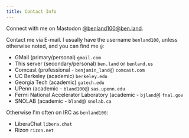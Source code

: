 ```yaml
---
title: Contact Info
---
```


Connect with me on Mastodon [@benland100@ben.land](https://mastodon.ben.land/@benland100).

Contact me via E-mail. I usually have the username `benland100`, unless otherwise noted, and you can find me `@`:
* GMail (primary/personal) `gmail.com`
* This server (secondary/personal) `ben.land` or `benland.us`
* Comcast (professional - `benjamin_land@`) `comcast.com`
* UC Berkeley (academic) `berkeley.edu`
* Georgia Tech (academic) `gatech.edu`
* UPenn (academic - `bland100@`) `sas.upenn.edu`
* Fermi National Accelerator Laboratory (academic - `bjland@`) `fnal.gov`
* SNOLAB (academic - `bland@`) `snolab.ca`

Otherwise I'm often on IRC as `benland100`:
* LiberaChat `libera.chat`
* Rizon `rizon.net`
